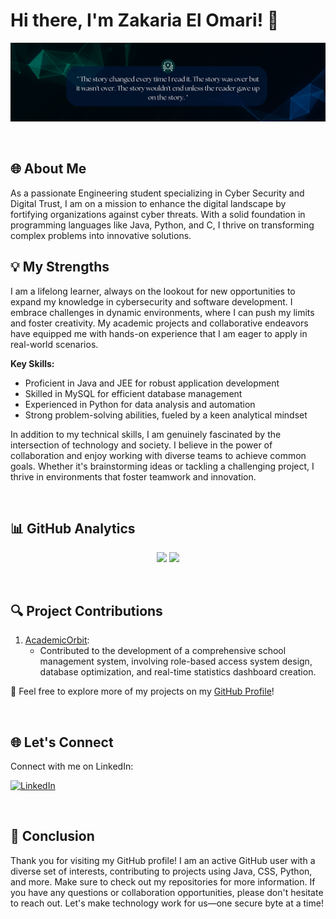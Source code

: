 # Hi there, I'm Zakaria El Omari! 👋

![Banner](https://github.com/Supreme-Zarck/Supreme-Zarck/raw/main/banner.png)

&nbsp;

## 🌐 About Me

As a passionate Engineering student specializing in Cyber Security and Digital Trust, I am on a mission to enhance the digital landscape by fortifying organizations against cyber threats. With a solid foundation in programming languages like Java, Python, and C, I thrive on transforming complex problems into innovative solutions.


## 💡 My Strengths

I am a lifelong learner, always on the lookout for new opportunities to expand my knowledge in cybersecurity and software development. I embrace challenges in dynamic environments, where I can push my limits and foster creativity. My academic projects and collaborative endeavors have equipped me with hands-on experience that I am eager to apply in real-world scenarios.

**Key Skills:**
- Proficient in Java and JEE for robust application development
- Skilled in MySQL for efficient database management
- Experienced in Python for data analysis and automation
- Strong problem-solving abilities, fueled by a keen analytical mindset

In addition to my technical skills, I am genuinely fascinated by the intersection of technology and society. I believe in the power of collaboration and enjoy working with diverse teams to achieve common goals. Whether it's brainstorming ideas or tackling a challenging project, I thrive in environments that foster teamwork and innovation.

&nbsp;

## 📊 GitHub Analytics

<!-- Stats + Languages row -->
<div align="center">

  <img src="https://github-readme-stats.vercel.app/api?username=ZAKARIA-ELOMARI&show_icons=true&theme=radical&hide_border=true&card_width=420"  height="180"/>

  <img src="https://github-readme-stats.vercel.app/api/top-langs/?username=ZAKARIA-ELOMARI&layout=compact&theme=radical&hide_border=true&card_width=420"  height="180"/>

</div>


&nbsp;

## 🔍 Project Contributions
   
1. [AcademicOrbit](https://github.com/AizenTa/AcademicOrbit):
   - Contributed to the development of a comprehensive school management system, involving role-based access system design, database optimization, and real-time statistics dashboard creation.

🔎 Feel free to explore more of my projects on my [GitHub Profile](https://github.com/ZAKARIA-ELOMARI)!


&nbsp;


## 🌐 Let's Connect

Connect with me on LinkedIn:

[![LinkedIn](https://img.shields.io/badge/LinkedIn-0077B5?style=for-the-badge&logo=linkedin&logoColor=white)](https://www.linkedin.com/in/el-omari-zakaria/)


&nbsp;

## 📝 Conclusion

Thank you for visiting my GitHub profile! I am an active GitHub user with a diverse set of interests, contributing to projects using Java, CSS, Python, and more. Make sure to check out my repositories for more information. If you have any questions or collaboration opportunities, please don't hesitate to reach out. Let's make technology work for us—one secure byte at a time!
  
